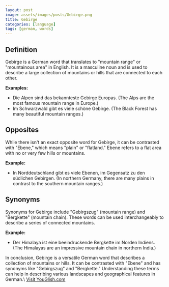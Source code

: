 ```yaml
---
layout: post
image: assets/images/posts/Gebirge.png
title: Gebirge
categories: [language]
tags: [german, words]
---
```


## Definition

Gebirge is a German word that translates to "mountain range" or "mountainous area" in English. It is a masculine noun and is used to describe a large collection of mountains or hills that are connected to each other.

**Examples:**

- Die Alpen sind das bekannteste Gebirge Europas. (The Alps are the most famous mountain range in Europe.)
- Im Schwarzwald gibt es viele schöne Gebirge. (The Black Forest has many beautiful mountain ranges.)

## Opposites

While there isn't an exact opposite word for Gebirge, it can be contrasted with "Ebene," which means "plain" or "flatland." Ebene refers to a flat area with no or very few hills or mountains.

**Example:**

- In Norddeutschland gibt es viele Ebenen, im Gegensatz zu den südlichen Gebirgen. (In northern Germany, there are many plains in contrast to the southern mountain ranges.)

## Synonyms

Synonyms for Gebirge include "Gebirgszug" (mountain range) and "Bergkette" (mountain chain). These words can be used interchangeably to describe a series of connected mountains.

**Example:**

- Der Himalaya ist eine beeindruckende Bergkette im Norden Indiens. (The Himalayas are an impressive mountain chain in northern India.)

In conclusion, Gebirge is a versatile German word that describes a collection of mountains or hills. It can be contrasted with "Ebene" and has synonyms like "Gebirgszug" and "Bergkette." Understanding these terms can help in describing various landscapes and geographical features in German.\ <a id="yg-widget-0" class="youglish-widget" data-query="Gebirge" data-lang="german" data-components="8412" data-auto-start="0" data-bkg-color="theme_light" data-title="How%20to%20pronounce%20Gebirge%20in%20German"  rel="nofollow" href="https://youglish.com">Visit YouGlish.com</a><script async src="https://youglish.com/public/emb/widget.js" charset="utf-8"></script>